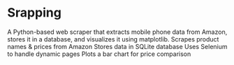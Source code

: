 # Srapping
A Python-based web scraper that extracts mobile phone data from Amazon, stores it in a database, and visualizes it using matplotlib.
 Scrapes product names & prices from Amazon
 Stores data in SQLite database
Uses Selenium to handle dynamic pages
 Plots a bar chart for price comparison

